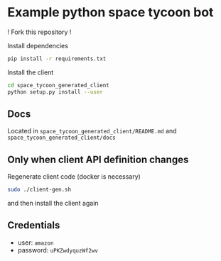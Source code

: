 # Example python space tycoon bot

! Fork this repository !

Install dependencies
```bash
pip install -r requirements.txt
```

Install the client
```bash
cd space_tycoon_generated_client
python setup.py install --user
```

## Docs
Located in `space_tycoon_generated_client/README.md` and `space_tycoon_generated_client/docs`

## Only when client API definition changes
Regenerate client code (docker is necessary)
```bash
sudo ./client-gen.sh
```
and then install the client again

## Credentials
* user: `amazon`
* password: `uPKZwdyquzWf2wv`
